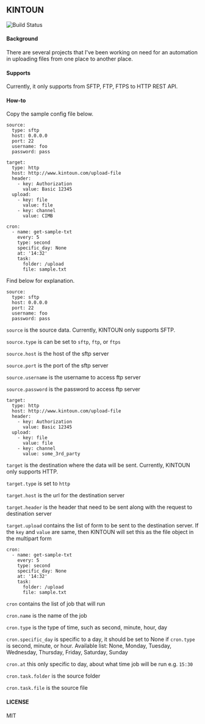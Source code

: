 KINTOUN
-------

![Build Status](https://travis-ci.org/madebyais/kintoun.svg?branch=master)

#### Background

There are several projects that I've been working on need for an automation in uploading files from one place to another place.

#### Supports

Currently, it only supports from SFTP, FTP, FTPS to HTTP REST API.

#### How-to

Copy the sample config file below.

```
source:
  type: sftp
  host: 0.0.0.0
  port: 22
  username: foo
  password: pass

target:
  type: http
  host: http://www.kintoun.com/upload-file
  header:
    - key: Authorization
      value: Basic 12345
  upload:
    - key: file 
      value: file
    - key: channel
      value: CIMB

cron:
  - name: get-sample-txt
    every: 5 
    type: second 
    specific_day: None
    at: '14:32'
    task: 
      folder: /upload
      file: sample.txt
```

Find below for explanation.

```
source:
  type: sftp 
  host: 0.0.0.0
  port: 22
  username: foo
  password: pass
```
`source` is the source data. Currently, KINTOUN only supports SFTP.

`source.type` is can be set to `sftp`, `ftp`, or `ftps` 

`source.host` is the host of the sftp server

`source.port` is the port of the sftp server

`source.username` is the username to access ftp server

`source.password` is the password to access ftp server


```
target:
  type: http
  host: http://www.kintoun.com/upload-file
  header:
    - key: Authorization
      value: Basic 12345
  upload:
    - key: file 
      value: file
    - key: channel
      value: some_3rd_party
```
`target` is the destination where the data will be sent. Currently, KINTOUN only supports HTTP.

`target.type` is set to `http`

`target.host` is the url for the destination server

`target.header` is the header that need to be sent along with the request to destination server

`target.upload` contains the list of form to be sent to the destination server. If the `key` and `value` are same, then KINTOUN will set this as the file object in the multipart form


```
cron:
  - name: get-sample-txt
    every: 5 
    type: second 
    specific_day: None
    at: '14:32'
    task: 
      folder: /upload
      file: sample.txt
```
`cron` contains the list of job that will run

`cron.name` is the name of the job

`cron.type` is the type of time, such as second, minute, hour, day

`cron.specific_day` is specific to a day, it should be set to None if `cron.type` is second, minute, or hour. Available list: None, Monday, Tuesday, Wednesday, Thursday, Friday, Saturday, Sunday

`cron.at` this only specific to day, about what time job will be run e.g. `15:30`

`cron.task.folder` is the source folder

`cron.task.file` is the source file

#### LICENSE

MIT